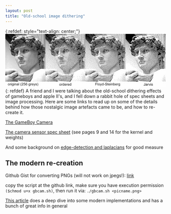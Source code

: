 ```yaml
---
layout: post
title: "Old-school image dithering"
---
```


{:refdef: style="text-align: center;"}
![header](/assets/images/posts/2020-08-22-Dithering/2020-08-22.jpeg)
{: refdef}
A friend and I were talking about the old-school dithering effects of gameboys and apple II's, and I fell down a rabbit hole of spec sheets and image processing. 
Here are some links to read up on some of the details behind how those nostalgic image artefacts came to be, and how to re-create it.

[The GameBoy Camera](http://web.csulb.edu/~wmartinz/rssc/content/MS_77.html)

[The camera sensor spec sheet](https://people.ece.cornell.edu/land/courses/ece4760/FinalProjects/f2012/qs44_twc55/qs44_twc55/datasheets/MITSUB_image_sensor.pdf) (see pages 9 and 14 for the kernel and weights)

And some background on [edge-detection and laplacians](https://html.alldatasheet.com/html-pdf/146598/MITSUBISHI/M64282FP/6064/10/M64282FP.html) for good measure

## The modern re-creation 

Github Gist for converting PNGs (will not work on jpegs!): [link](https://gist.github.com/s3krit/39725ba2f4ca9e6a09d01ea6863516c7)

copy the script at the github link, make sure you have execution permission `($chmod u+x gbcam.sh)`, then run it via: `./gbcam.sh <picname.png>`


[This article](https://surma.dev/things/ditherpunk/) does a deep dive into some modern implementations and has a bunch of great info in general
